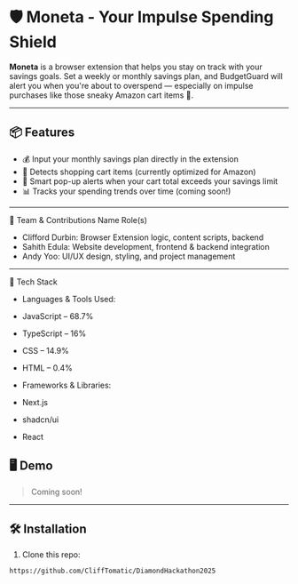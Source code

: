 # 🛡️ Moneta - Your Impulse Spending Shield

**Moneta** is a browser extension that helps you stay on track with your savings goals. Set a weekly or monthly savings plan, and BudgetGuard will alert you when you're about to overspend — especially on impulse purchases like those sneaky Amazon cart items 👀.

---

## 📦 Features

- 💰 Input your monthly savings plan directly in the extension
- 🛒 Detects shopping cart items (currently optimized for Amazon)
- 🚨 Smart pop-up alerts when your cart total exceeds your savings limit
- 📊 Tracks your spending trends over time (coming soon!)

---
👥 Team & Contributions
Name	Role(s)
- Clifford Durbin:	Browser Extension logic, content scripts, backend
- Sahith Edula:	Website development, frontend & backend integration
- Andy Yoo:	UI/UX design, styling, and project management

---
🧰 Tech Stack
- Languages & Tools Used:
- JavaScript – 68.7%
- TypeScript – 16%
- CSS – 14.9%
- HTML – 0.4%

- Frameworks & Libraries:
- Next.js
- shadcn/ui
- React

## 🖥️ Demo

> Coming soon! 

---

## 🛠️ Installation

1. Clone this repo:

```bash
https://github.com/CliffTomatic/DiamondHackathon2025 

